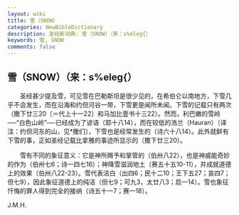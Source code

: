 ```yaml
---
layout: wiki
title: 雪（SNOW）
categories: NewBibleDictionary
description: 圣经新词典: 雪（SNOW）（来：s%eleg{）
keywords: 雪, SNOW
comments: false
---
```


## 雪（SNOW）（来：s%eleg{）

　　圣经甚少提及雪，可见雪在巴勒斯坦是很少见的，在希伯仑以南地方，下雪几乎不会发生，而在沿海和约但河谷一带，下雪更是闻所未闻。下雪的记载只有两次（撒下廿三20〔＝代上十一22〕和马加比壹书十三22）。然而，利巴嫩的雪岭──“白色山岭”──已经成为了谚语（耶十八14），而在较低的浩兰（Hauran）〔译注：约但河东的山，见*撒们〕，下雪也是经常发生的（诗六十八14）。此外就鲜有下雪的事，正如圣经记载比拿雅的事迹所显示的（撒下廿三20）。

　　雪有不同的象征意义：它是神所赐予和掌管的（伯卅八22），也是神威能奇妙的作为（伯卅七6；诗一四七16）；神降雪滋润地土（赛五十五10-11），并成就道德上的效果（伯卅八22-23）。雪代表洁白（出四6；民十二10；王下五27；哀四7；但七9），因此象征道德上的纯洁（但七9；可九3，太廿八3；启一14）。雪也象征忏悔的罪人得到完全的接纳（诗五十一7；赛一18）。

J.M.H.








